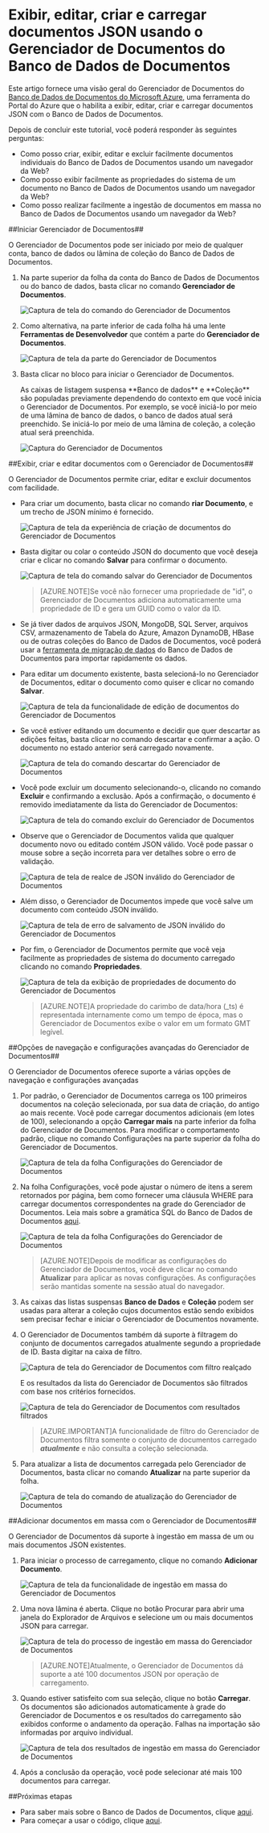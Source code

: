 <properties
	pageTitle="Exibir, editar, criar e carregar documentos JSON usando o Gerenciador de Documentos do Banco de Dados de Documentos | Microsoft Azure"
	description="Saiba mais sobre o Gerenciador de Documentos do Banco de Dados de Documentos, uma ferramenta do Portal do Azure para exibir, editar, criar e carregar documentos JSON com o Banco de Dados de Documentos."
	services="documentdb"
	authors="AndrewHoh"
	manager="jhubbard"
	editor="monicar"
	documentationCenter=""/>

<tags
	ms.service="documentdb"
	ms.workload="data-services"
	ms.tgt_pltfrm="na"
	ms.devlang="na"
	ms.topic="get-started-article" 
	ms.date="10/26/2015"
	ms.author="anhoh"/>

# Exibir, editar, criar e carregar documentos JSON usando o Gerenciador de Documentos do Banco de Dados de Documentos #

Este artigo fornece uma visão geral do Gerenciador de Documentos do [Banco de Dados de Documentos do Microsoft Azure](http://azure.microsoft.com/services/documentdb/), uma ferramenta do Portal do Azure que o habilita a exibir, editar, criar e carregar documentos JSON com o Banco de Dados de Documentos.

Depois de concluir este tutorial, você poderá responder às seguintes perguntas:

-	Como posso criar, exibir, editar e excluir facilmente documentos individuais do Banco de Dados de Documentos usando um navegador da Web?
-	Como posso exibir facilmente as propriedades do sistema de um documento no Banco de Dados de Documentos usando um navegador da Web?
-	Como posso realizar facilmente a ingestão de documentos em massa no Banco de Dados de Documentos usando um navegador da Web?

##<a id="Launch"></a>Iniciar Gerenciador de Documentos##

O Gerenciador de Documentos pode ser iniciado por meio de qualquer conta, banco de dados ou lâmina de coleção do Banco de Dados de Documentos.

1. Na parte superior da folha da conta do Banco de Dados de Documentos ou do banco de dados, basta clicar no comando **Gerenciador de Documentos**.

	![Captura de tela do comando do Gerenciador de Documentos](./media/documentdb-view-JSON-document-explorer/documentexplorercommand.png)
 
2. Como alternativa, na parte inferior de cada folha há uma lente **Ferramentas de Desenvolvedor** que contém a parte do **Gerenciador de Documentos**.

	![Captura de tela da parte do Gerenciador de Documentos](./media/documentdb-view-JSON-document-explorer/documentexplorerpart.png)

2. Basta clicar no bloco para iniciar o Gerenciador de Documentos.

	<p>As caixas de listagem suspensa **Banco de dados** e **Coleção** são populadas previamente dependendo do contexto em que você inicia o Gerenciador de Documentos. Por exemplo, se você iniciá-lo por meio de uma lâmina de banco de dados, o banco de dados atual será preenchido. Se iniciá-lo por meio de uma lâmina de coleção, a coleção atual será preenchida.

	![Captura do Gerenciador de Documentos](./media/documentdb-view-JSON-document-explorer/documentexplorerinitial.png)

##<a id="Create"></a>Exibir, criar e editar documentos com o Gerenciador de Documentos##

O Gerenciador de Documentos permite criar, editar e excluir documentos com facilidade.

- Para criar um documento, basta clicar no comando **riar Documento**, e um trecho de JSON mínimo é fornecido.

	![Captura de tela da experiência de criação de documentos do Gerenciador de Documentos](./media/documentdb-view-JSON-document-explorer/createdocument.png)

- Basta digitar ou colar o conteúdo JSON do documento que você deseja criar e clicar no comando **Salvar** para confirmar o documento.

	![Captura de tela do comando salvar do Gerenciador de Documentos](./media/documentdb-view-JSON-document-explorer/savedocument1.png)

	> [AZURE.NOTE]Se você não fornecer uma propriedade de "id", o Gerenciador de Documentos adiciona automaticamente uma propriedade de ID e gera um GUID como o valor da ID.

- Se já tiver dados de arquivos JSON, MongoDB, SQL Server, arquivos CSV, armazenamento de Tabela do Azure, Amazon DynamoDB, HBase ou de outras coleções do Banco de Dados de Documentos, você poderá usar a [ferramenta de migração de dados](documentdb-import-data.md) do Banco de Dados de Documentos para importar rapidamente os dados.

- Para editar um documento existente, basta selecioná-lo no Gerenciador de Documentos, editar o documento como quiser e clicar no comando **Salvar**.

	![Captura de tela da funcionalidade de edição de documentos do Gerenciador de Documentos](./media/documentdb-view-JSON-document-explorer/editdocument.png)

- Se você estiver editando um documento e decidir que quer descartar as edições feitas, basta clicar no comando descartar e confirmar a ação. O documento no estado anterior será carregado novamente.

	![Captura de tela do comando descartar do Gerenciador de Documentos](./media/documentdb-view-JSON-document-explorer/discardedit.png)

- Você pode excluir um documento selecionando-o, clicando no comando **Excluir** e confirmando a exclusão. Após a confirmação, o documento é removido imediatamente da lista do Gerenciador de Documentos:

	![Captura de tela do comando excluir do Gerenciador de Documentos](./media/documentdb-view-JSON-document-explorer/deletedocument.png)

- Observe que o Gerenciador de Documentos valida que qualquer documento novo ou editado contém JSON válido. Você pode passar o mouse sobre a seção incorreta para ver detalhes sobre o erro de validação.

	![Captura de tela de realce de JSON inválido do Gerenciador de Documentos](./media/documentdb-view-JSON-document-explorer/invalidjson1.png)

- Além disso, o Gerenciador de Documentos impede que você salve um documento com conteúdo JSON inválido.

	![Captura de tela de erro de salvamento de JSON inválido do Gerenciador de Documentos](./media/documentdb-view-JSON-document-explorer/invalidjson2.png)

- Por fim, o Gerenciador de Documentos permite que você veja facilmente as propriedades de sistema do documento carregado clicando no comando **Propriedades**.

	![Captura de tela da exibição de propriedades de documento do Gerenciador de Documentos](./media/documentdb-view-JSON-document-explorer/documentproperties.png)

	> [AZURE.NOTE]A propriedade do carimbo de data/hora (\_ts) é representada internamente como um tempo de época, mas o Gerenciador de Documentos exibe o valor em um formato GMT legível.

##<a id="Navigate"></a>Opções de navegação e configurações avançadas do Gerenciador de Documentos##

O Gerenciador de Documentos oferece suporte a várias opções de navegação e configurações avançadas

1. Por padrão, o Gerenciador de Documentos carrega os 100 primeiros documentos na coleção selecionada, por sua data de criação, do antigo ao mais recente. Você pode carregar documentos adicionais (em lotes de 100), selecionando a opção **Carregar mais** na parte inferior da folha do Gerenciador de Documentos. Para modificar o comportamento padrão, clique no comando Configurações na parte superior da folha do Gerenciador de Documentos.

	![Captura de tela da folha Configurações do Gerenciador de Documentos](./media/documentdb-view-JSON-document-explorer/documentexplorersettings.png)


2. Na folha Configurações, você pode ajustar o número de itens a serem retornados por página, bem como fornecer uma cláusula WHERE para carregar documentos correspondentes na grade do Gerenciador de Documentos. Leia mais sobre a gramática SQL do Banco de Dados de Documentos [aqui](documentdb-sql-query.md).

	![Captura de tela da folha Configurações do Gerenciador de Documentos](./media/documentdb-view-JSON-document-explorer/documentexplorersettings2.png)

	> [AZURE.NOTE]Depois de modificar as configurações do Gerenciador de Documentos, você deve clicar no comando **Atualizar** para aplicar as novas configurações. As configurações serão mantidas somente na sessão atual do navegador.
	
3. As caixas das listas suspensas **Banco de Dados** e **Coleção** podem ser usadas para alterar a coleção cujos documentos estão sendo exibidos sem precisar fechar e iniciar o Gerenciador de Documentos novamente.

4. O Gerenciador de Documentos também dá suporte à filtragem do conjunto de documentos carregados atualmente segundo a propriedade de ID. Basta digitar na caixa de filtro.

	![Captura de tela do Gerenciador de Documentos com filtro realçado](./media/documentdb-view-JSON-document-explorer/documentexplorerfilter.png)

	E os resultados da lista do Gerenciador de Documentos são filtrados com base nos critérios fornecidos.

	![Captura de tela do Gerenciador de Documentos com resultados filtrados](./media/documentdb-view-JSON-document-explorer/documentexplorerfilterresults.png)


	> [AZURE.IMPORTANT]A funcionalidade de filtro do Gerenciador de Documentos filtra somente o conjunto de documentos carregado ***atualmente*** e não consulta a coleção selecionada.

5. Para atualizar a lista de documentos carregada pelo Gerenciador de Documentos, basta clicar no comando **Atualizar** na parte superior da folha.

	![Captura de tela do comando de atualização do Gerenciador de Documentos](./media/documentdb-view-JSON-document-explorer/documentexplorerrefresh.png)

##<a id="BulkAdd"></a>Adicionar documentos em massa com o Gerenciador de Documentos##

O Gerenciador de Documentos dá suporte à ingestão em massa de um ou mais documentos JSON existentes.

1. Para iniciar o processo de carregamento, clique no comando **Adicionar Documento**.

	![Captura de tela da funcionalidade de ingestão em massa do Gerenciador de Documentos](./media/documentdb-view-JSON-document-explorer/adddocument1.png)

2. Uma nova lâmina é aberta. Clique no botão Procurar para abrir uma janela do Explorador de Arquivos e selecione um ou mais documentos JSON para carregar.

	![Captura de tela do processo de ingestão em massa do Gerenciador de Documentos](./media/documentdb-view-JSON-document-explorer/adddocument2.png)

	> [AZURE.NOTE]Atualmente, o Gerenciador de Documentos dá suporte a até 100 documentos JSON por operação de carregamento.

3. Quando estiver satisfeito com sua seleção, clique no botão **Carregar**. Os documentos são adicionados automaticamente à grade do Gerenciador de Documentos e os resultados do carregamento são exibidos conforme o andamento da operação. Falhas na importação são informadas por arquivo individual.

	![Captura de tela dos resultados de ingestão em massa do Gerenciador de Documentos](./media/documentdb-view-JSON-document-explorer/adddocument3.png)

4. Após a conclusão da operação, você pode selecionar até mais 100 documentos para carregar.

##<a name="NextSteps"></a>Próximas etapas

- Para saber mais sobre o Banco de Dados de Documentos, clique [aqui](http://azure.com/docdb).
- Para começar a usar o código, clique [aqui](documentdb-get-started.md).

 

<!---HONumber=AcomDC_1203_2015-->